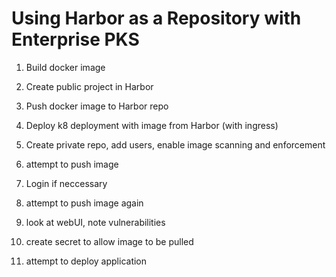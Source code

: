 # Using Harbor as a Repository with Enterprise PKS

1. Build docker image

2. Create public project in Harbor

3. Push docker image to Harbor repo

4. Deploy k8 deployment with image from Harbor (with ingress)

5. Create private repo, add users, enable image scanning and enforcement

6. attempt to push image

7. Login if neccessary 

8. attempt to push image again

9. look at webUI, note vulnerabilities

10. create secret to allow image to be pulled

11. attempt to deploy application

